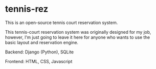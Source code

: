 # tennis-rez
This is an open-source tennis court reservation system. 

This tennis-court reservation system was originally designed for my job, however, I'm just going to leave it here for anyone who wants to use the 
basic layout and reservation engine. 

Backend: Django (Python), SQLite

Frontend: HTML, CSS, Javascript
